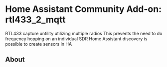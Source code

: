 
# Home Assistant Community Add-on: rtl433_2_mqtt


RTL433 capture untility utilizing multiple radios
This prevents the need to do frequency hopping on an individual SDR
Home Assistant discovery is possible to create sensors in HA



## About

###

